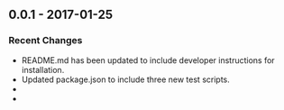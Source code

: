 ## 0.0.1 - 2017-01-25
### Recent Changes
- README.md has been updated to include developer instructions for installation.
- Updated package.json to include three new test scripts.
- 
- 